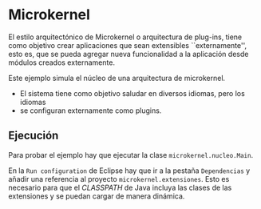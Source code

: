 
# Microkernel

El estilo arquitectónico de Microkernel o arquitectura de plug-ins, tiene como objetivo crear aplicaciones que sean extensibles ``externamente'', esto es, que se pueda agregar nueva funcionalidad a la aplicación desde módulos creados externamente.

Este ejemplo simula el núcleo de una arquitectura de microkernel.
 * El sistema tiene como objetivo saludar en diversos idiomas, pero los idiomas
 * se configuran externamente como plugins.

## Ejecución

Para probar el ejemplo hay que ejecutar la clase `microkernel.nucleo.Main`.

En la `Run configuration` de Eclipse hay que ir a la pestaña `Dependencias` y añadir una referencia al proyecto `microkernel.extensiones`. 
Esto es necesario para que el _CLASSPATH_ de Java incluya las clases de las extensiones y se puedan cargar de manera dinámica. 
